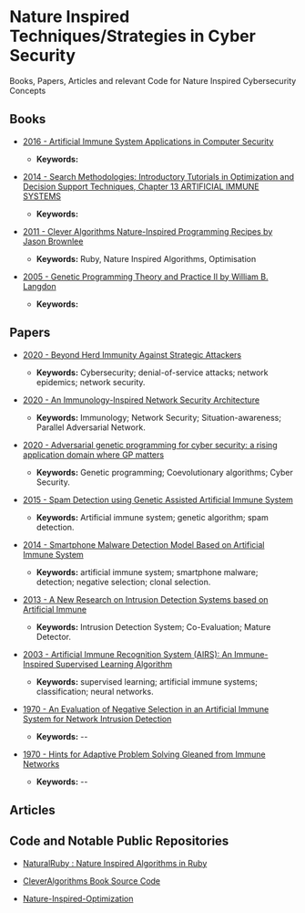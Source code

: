 # Nature Inspired Techniques/Strategies in Cyber Security
Books, Papers, Articles and relevant Code for Nature Inspired Cybersecurity Concepts


## Books
* [2016 - Artificial Immune System Applications in Computer Security](https://github.com/Saket-Upadhyay/Naure-Inspired-Techniques-Strategies-in-Cybersecurity/blob/master/DATA/Books_Chapters/Artificial%20Immune%20System%20Applications%20in%20Computer%20Security%20by%20Ying%20Tan%20(z-lib.org).pdf)
  * **Keywords:** 
 * [2014 - Search Methodologies: Introductory Tutorials in
Optimization and Decision Support Techniques, Chapter 13 ARTIFICIAL IMMUNE SYSTEMS](https://github.com/Saket-Upadhyay/Naure-Inspired-Techniques-Strategies-in-Cybersecurity/blob/master/DATA/Books_Chapters/CH13%20ARTIFICIAL%20IMMUNE%20SYSTEMS.pdf)
   * **Keywords:** 
 
* [2011 - Clever Algorithms Nature-Inspired Programming Recipes by Jason Brownlee](https://github.com/Saket-Upadhyay/Naure-Inspired-Techniques-Strategies-in-Cybersecurity/blob/master/DATA/Books_Chapters/Clever%20Algorithms%20Nature-Inspired%20Programming%20Recipes%20by%20Jason%20Brownlee%20(z-lib.org).pdf)
   * **Keywords:** Ruby, Nature Inspired Algorithms, Optimisation

* [2005 - Genetic Programming
Theory and Practice II by William B. Langdon](https://github.com/Saket-Upadhyay/Naure-Inspired-Techniques-Strategies-in-Cybersecurity/blob/master/DATA/Books_Chapters/Genetic%20Programming%20and%20Data%20Structures%20Genetic%20Programming%20%2B%20Data%20Structures%20Automatic%20Programming%20by%20William%20B.%20Langdon%20(z-lib.org).pdf)
   * **Keywords:** 
   

   
## Papers
* [2020 - Beyond Herd Immunity Against Strategic Attackers](https://github.com/Saket-Upadhyay/Nature-Inspired-Cybersecurity/blob/master/DATA/Papers/Beyond%20Herd%20Immunity%20Against.pdf)
   * **Keywords:** Cybersecurity; denial-of-service attacks; network epidemics; network security.
   

* [2020 - An Immunology-Inspired Network Security Architecture](https://github.com/Saket-Upadhyay/Nature-Inspired-Cybersecurity/blob/master/DATA/Papers/An%20Immunology-Inspired%20Network%20Security.pdf)
   * **Keywords:** Immunology; Network Security; Situation-awareness; Parallel Adversarial Network.

* [2020 - Adversarial genetic programming for cyber security: a rising application domain where GP matters](https://github.com/Saket-Upadhyay/Nature-Inspired-Cybersecurity/blob/master/DATA/Papers/Adversarial%20genetic%20programming%20for%20cyber%20security.pdf)
   * **Keywords:** Genetic programming; Coevolutionary algorithms; Cyber Security.

* [2015 - Spam Detection using Genetic Assisted Artificial Immune System](https://github.com/Saket-Upadhyay/Nature-Inspired-Cybersecurity/blob/master/DATA/Papers/10.1142_S0218001411009123.pdf)
   * **Keywords:** Artificial immune system; genetic algorithm; spam detection.
   
   
* [2014 - Smartphone Malware Detection Model Based on Artificial Immune System](https://github.com/Saket-Upadhyay/Nature-Inspired-Cybersecurity/blob/master/DATA/Papers/10.1109_cc.2014.7022530.pdf)
   * **Keywords:** artificial immune system; smartphone malware; detection; negative selection; clonal selection.
      
   
* [2013 - A New Research on Intrusion Detection Systems based on Artificial Immune](https://github.com/Saket-Upadhyay/Nature-Inspired-Cybersecurity/blob/master/DATA/Papers/10.4028_www.scientific.net_AMM.380-384.2728.pdf)
   * **Keywords:** Intrusion Detection System; Co-Evaluation; Mature Detector.
      
   
* [2003 - Artificial Immune Recognition System (AIRS): An Immune-Inspired Supervised Learning Algorithm](https://github.com/Saket-Upadhyay/Nature-Inspired-Cybersecurity/blob/master/DATA/Papers/AIRS.pdf)
   * **Keywords:** supervised learning; artificial immune systems; classification; neural networks.
   
* [1970 - An Evaluation of Negative Selection in an Artificial Immune System for Network Intrusion Detection](https://github.com/Saket-Upadhyay/Nature-Inspired-Cybersecurity/blob/master/DATA/Papers/An_Evaluation_of_Negative_Selection_In_A.pdf)
   * **Keywords:** --
   
* [1970 - Hints for Adaptive Problem Solving Gleaned from Immune Networks](https://github.com/Saket-Upadhyay/Nature-Inspired-Cybersecurity/blob/master/DATA/Papers/hints-for-adaptive-problem-solving-gleaned-from-immune-networks.pdf)
   * **Keywords:** --
   
  
   
## Articles


## Code and Notable Public Repositories
* [NaturalRuby : Nature Inspired Algorithms in Ruby](https://github.com/Saket-Upadhyay/NaturalRuby)

* [CleverAlgorithms Book Source Code](https://github.com/clever-algorithms/CleverAlgorithms)

* [Nature-Inspired-Optimization](https://github.com/yuting1214/Nature-Inspired-Optimization)
